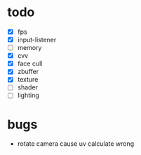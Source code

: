 # todo
-[x] fps  
-[x] input-listener  
-[ ] memory  
-[x] cvv  
-[x] face cull  
-[x] zbuffer  
-[x] texture  
-[ ] shader  
-[ ] lighting  

# bugs
- rotate camera cause uv calculate wrong